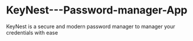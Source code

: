 # KeyNest---Password-manager-App
KeyNest is a secure and modern password manager to manager your credentials with ease
